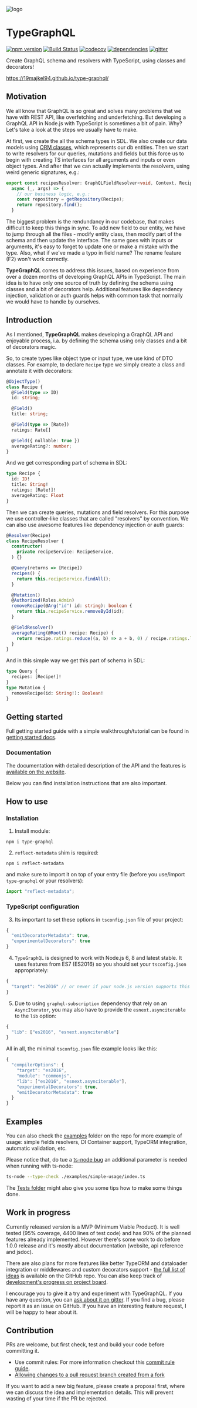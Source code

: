 ![logo](https://github.com/19majkel94/type-graphql/blob/master/logo.png?raw=true)

# TypeGraphQL
[![npm version](https://badge.fury.io/js/type-graphql.svg)](https://badge.fury.io/js/type-graphql)
[![Build Status](https://travis-ci.org/19majkel94/type-graphql.svg?branch=master)](https://travis-ci.org/19majkel94/type-graphql)
[![codecov](https://codecov.io/gh/19majkel94/type-graphql/branch/master/graph/badge.svg)](https://codecov.io/gh/19majkel94/type-graphql)
[![dependencies](https://david-dm.org/19majkel94/type-graphql/status.svg)](https://david-dm.org/19majkel94/type-graphql)
[![gitter](https://badges.gitter.im/type-graphql.svg)](https://gitter.im/type-graphql?utm_source=badge&utm_medium=badge&utm_campaign=pr-badge&utm_content=badge)

Create GraphQL schema and resolvers with TypeScript, using classes and decorators!

https://19majkel94.github.io/type-graphql/

## Motivation
We all know that GraphQL is so great and solves many problems that we have with REST API, like overfetching and underfetching. But developing a GraphQL API in Node.js with TypeScript is sometimes a bit of pain. Why? Let's take a look at the steps we usually have to make.

At first, we create the all the schema types in SDL. We also create our data models using [ORM classes](https://github.com/typeorm/typeorm), which represents our db entities. Then we start to write resolvers for our queries, mutations and fields but this force us to begin with creating TS interfaces for all arguments and inputs or even object types. And after that we can actually implements the resolvers, using weird generic signatures, e.g.:
```ts
export const recipesResolver: GraphQLFieldResolver<void, Context, RecipesArgs> =
  async (_, args) => {
    // our business logic, e.g.:
    const repository = getRepository(Recipe);
    return repository.find();
  }
```

The biggest problem is the rendundancy in our codebase, that makes difficult to keep this things in sync. To add new field to our entity, we have to jump through all the files - modify entity class, then modify part of the schema and then update the interface. The same goes with inputs or arguments, it's easy to forget to update one or make a mistake with the type. Also, what if we've made a typo in field name? The rename feature (F2) won't work correctly.

**TypeGraphQL** comes to address this issues, based on experience from over a dozen months of developing GraphQL APIs in TypeScript. The main idea is to have only one source of truth by defining the schema using classes and a bit of decorators help. Additional features like dependency injection, validation or auth guards helps with common task that normally we would have to handle by ourselves.

## Introduction
As I mentioned, **TypeGraphQL** makes developing a GraphQL API and enjoyable process, i.a. by defining the schema using only classes and a bit of decorators magic.

So, to create types like object type or input type, we use kind of DTO classes.
For example, to declare `Recipe` type we simply create a class and annotate it with decorators:
```ts
@ObjectType()
class Recipe {
  @Field(type => ID)
  id: string;

  @Field()
  title: string;

  @Field(type => [Rate])
  ratings: Rate[]

  @Field({ nullable: true })
  averageRating?: number;
}
```

And we get corresponding part of schema in SDL:
```graphql
type Recipe {
  id: ID!
  title: String!
  ratings: [Rate!]!
  averageRating: Float
}
```

Then we can create queries, mutations and field resolvers.
For this purpose we use controller-like classes that are called "resolvers" by convention.
We can also use awesome features like dependency injection or auth guards:
```ts
@Resolver(Recipe)
class RecipeResolver {
  constructor(
    private recipeService: RecipeService,
  ) {}

  @Query(returns => [Recipe])
  recipes() {
    return this.recipeService.findAll();
  }

  @Mutation()
  @Authorized(Roles.Admin)
  removeRecipe(@Arg("id") id: string): boolean {
    return this.recipeService.removeById(id);
  }

  @FieldResolver()
  averageRating(@Root() recipe: Recipe) {
    return recipe.ratings.reduce((a, b) => a + b, 0) / recipe.ratings.length;
  }
}
```

And in this simple way we get this part of schema in SDL:
```graphql
type Query {
  recipes: [Recipe!]!
}
type Mutation {
  removeRecipe(id: String!): Boolean!
}
```

## Getting started
Full getting started guide with a simple walkthrough/tutorial can be found in [getting started docs](https://19majkel94.github.io/type-graphql/docs/getting-started.html).

### Documentation
The documentation with detailed description of the API and the features is [available on the website](https://19majkel94.github.io/type-graphql/).

Below you can find installation instructions that are also important.

## How to use

### Installation

1. Install module:
```
npm i type-graphql
```

2. `reflect-metadata` shim is required:
```
npm i reflect-metadata
```

and make sure to import it on top of your entry file (before you use/import `type-graphql` or your resolvers):
```ts
import "reflect-metadata";
```

### TypeScript configuration

3. Its important to set these options in `tsconfig.json` file of your project:
```js
{
  "emitDecoratorMetadata": true,
  "experimentalDecorators": true
}
```

4. `TypeGraphQL` is designed to work with Node.js 6, 8 and latest stable. It uses features from ES7 (ES2016) so you should set your `tsconfig.json` appropriately:
```js
{
  "target": "es2016" // or newer if your node.js version supports this
}
```

5. Due to using `graphql-subscription` dependency that rely on an `AsyncIterator`, you may also have to provide the `esnext.asynciterable` to the `lib` option:
```js
{
  "lib": ["es2016", "esnext.asynciterable"]
}
```

All in all, the minimal `tsconfig.json` file example looks like this:
```js
{
  "compilerOptions": {
    "target": "es2016",
    "module": "commonjs",
    "lib": ["es2016", "esnext.asynciterable"],
    "experimentalDecorators": true,
    "emitDecoratorMetadata": true
  }
}
```

## Examples
You can also check the [examples](https://github.com/19majkel94/type-graphql/tree/master/examples) folder on the repo for more example of usage: simple fields resolvers, DI Container support, TypeORM integration, automatic validation, etc.

Please notice that, do tue a [ts-node bug](https://github.com/rbuckton/reflect-metadata/issues/84) an additional parameter is needed when running with ts-node:
```bash
ts-node --type-check ./examples/simple-usage/index.ts
```

The [Tests folder](https://github.com/19majkel94/type-graphql/tree/master/tests) might also give you some tips how to make some things done.

## Work in progress
Currently released version is a MVP (Minimum Viable Product).
It is well tested (95% coverage, 4400 lines of test code) and has 90% of the planned features already implemented.
However there's some work to do before 1.0.0 release and it's mostly about documentation (website, api reference and jsdoc).

There are also plans for more features like better TypeORM and dataloader integration or middlewares and custom decorators support - [the full list of ideas](https://github.com/19majkel94/type-graphql/issues?q=is%3Aissue+is%3Aopen+label%3A"Enhancement+%3Anew%3A") is available on the GitHub repo. You can also keep track of [development's progress on project board](https://github.com/19majkel94/type-graphql/projects/1).

I encourage you to give it a try and experiment with TypeGraphQL. If you have any question, you can [ask about it on gitter](https://gitter.im/type-graphql/Lobby). If you find a bug, please report it as an issue on GitHub. If you have an interesting feature request, I will be happy to hear about it. 

## Contribution
PRs are welcome, but first check, test and build your code before committing it.
* Use commit rules: For more information checkout this [commit rule guide](https://gist.github.com/stephenparish/9941e89d80e2bc58a153).
* [Allowing changes to a pull request branch created from a fork](https://help.github.com/articles/allowing-changes-to-a-pull-request-branch-created-from-a-fork/)

If you want to add a new big feature, please create a proposal first, where we can discuss the idea and implementation details. This will prevent wasting of your time if the PR be rejected.
